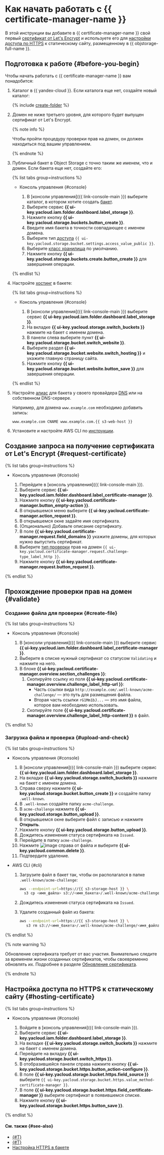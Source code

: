 # Как начать работать с {{ certificate-manager-name }}

В этой инструкции вы добавите в {{ certificate-manager-name }} свой первый [сертификат от Let's Encrypt](../concepts/managed-certificate.md) и используете его для [настройки доступа по HTTPS](../../storage/operations/hosting/certificate.md) к статическому сайту, размещенному в {{ objstorage-full-name }}. 

## Подготовка к работе {#before-you-begin}

Чтобы начать работать с {{ certificate-manager-name }} вам понадобится:

1. Каталог в {{ yandex-cloud }}. Если каталога еще нет, создайте новый каталог:

    {% include [create-folder](../../_includes/create-folder.md) %}
  
1. Домен не ниже третьего уровня, для которого будет выпущен сертификат от Let's Encrypt.

    {% note info %}

    Чтобы пройти процедуру проверки прав на домен, он должен находиться под вашим управлением.

    {% endnote %}

1. Публичный бакет в Object Storage с точно таким же именем, что и домен. Если бакета еще нет, создайте его:

    {% list tabs group=instructions %}

    - Консоль управления {#console}

        1. В [консоли управления]({{ link-console-main }}) выберите каталог, в котором хотите создать [бакет](../../storage/concepts/bucket.md).
        1. Выберите сервис **{{ ui-key.yacloud.iam.folder.dashboard.label_storage }}**. 
        1. Нажмите кнопку **{{ ui-key.yacloud.storage.buckets.button_create }}**.
        1. Введите имя бакета в точности совпадающее с именем домена.
        1. Выберите тип [доступа](../../storage/concepts/bucket.md#bucket-access) `{{ ui-key.yacloud.storage.bucket.settings.access_value_public }}`.
        1. Выберите [класс хранилища](../../storage/concepts/storage-class.md) по умолчанию.
        1. Нажмите кнопку **{{ ui-key.yacloud.storage.buckets.create.button_create }}** для завершения операции.
     
    {% endlist %}
    
1. Настройте [хостинг](../../storage/operations/hosting/setup.md) в бакете:

    {% list tabs group=instructions %}

    - Консоль управления {#console}

        1. В [консоли управления]({{ link-console-main }}) выберите сервис **{{ ui-key.yacloud.iam.folder.dashboard.label_storage }}**.
        1. На вкладке **{{ ui-key.yacloud.storage.switch_buckets }}** нажмите на бакет с именем домена.
        1. В панели слева выберите пункт **{{ ui-key.yacloud.storage.bucket.switch_website }}**.
        1. Выберите раздел **{{ ui-key.yacloud.storage.bucket.website.switch_hosting }}** и укажите главную страницу сайта.
        1. Нажмите кнопку **{{ ui-key.yacloud.storage.bucket.website.button_save }}** для завершения операции.

    {% endlist %}

1. Настройте [алиас](../../storage/operations/hosting/own-domain.md) для бакета у своего провайдера [DNS](../../glossary/dns.md) или на собственном DNS-сервере.

    Например, для домена `www.example.com` необходимо добавить запись:

    ```text
    www.example.com CNAME www.example.com.{{ s3-web-host }}
    ```

1. Установите и настройте AWS CLI по [инструкции](../../storage/tools/aws-cli.md#before-you-begin).

## Создание запроса на получение сертификата от Let's Encrypt {#request-certificate}

{% list tabs group=instructions %}

- Консоль управления {#console}
    
    1. Перейдите в [консоль управления]({{ link-console-main }}).
    1. Выберите сервис **{{ ui-key.yacloud.iam.folder.dashboard.label_certificate-manager }}**.
    1. Нажмите кнопку **{{ ui-key.yacloud.certificate-manager.button_empty-action }}**.
    1. В открывшемся меню выберите **{{ ui-key.yacloud.certificate-manager.action_request }}**.
    1. В открывшемся окне задайте имя сертификата.
    1. (Опционально) Добавьте описание сертификату.
    1. В поле **{{ ui-key.yacloud.certificate-manager.request.field_domains }}** укажите домены, для которых нужно выпустить сертификат.
    1. Выберите [тип проверки](../concepts/challenges.md) прав на домен `{{ ui-key.yacloud.certificate-manager.request.challenge-type_label_http }}`. 
    1. Нажмите кнопку **{{ ui-key.yacloud.certificate-manager.request.button_request }}**.

{% endlist %}

## Прохождение проверки прав на домен {#validate}

### Создание файла для проверки {#create-file}

{% list tabs group=instructions %}

- Консоль управления {#console}

  1. В [консоли управления]({{ link-console-main }}) выберите сервис **{{ ui-key.yacloud.iam.folder.dashboard.label_certificate-manager }}**.
  1. Выберите в списке нужный сертификат со статусом `Validating` и нажмите на него.
  1. В блоке **{{ ui-key.yacloud.certificate-manager.overview.section_challenges }}**:
      1. Скопируйте ссылку из поля **{{ ui-key.yacloud.certificate-manager.overview.challenge_label_http-url }}**:
          * Часть ссылки вида `http://example.com/.well-known/acme-challenge/` — это путь для размещения файла.
          * Вторая часть ссылки `rG1Mm1bJ...` — это имя файла, которое вам необходимо использовать.
      1. Скопируйте поле **{{ ui-key.yacloud.certificate-manager.overview.challenge_label_http-content }}** в файл.

{% endlist %}

### Загрузка файла и проверка {#upload-and-check}

{% list tabs group=instructions %}

- Консоль управления {#console}

  1. В [консоли управления]({{ link-console-main }}) выберите сервис **{{ ui-key.yacloud.iam.folder.dashboard.label_storage }}**.
  1. На вкладке **{{ ui-key.yacloud.storage.switch_buckets }}** нажмите на бакет с именем домена.
  1. Справа сверху нажмите **{{ ui-key.yacloud.storage.bucket.button_create }}** и создайте папку `.well-known`.
  1. В `.well-known` создайте папку `acme-challenge`.
  1. В `acme-challenge` нажмите **{{ ui-key.yacloud.storage.button_upload }}**.
  1. В открывшемся окне выберите файл с записью и нажмите **Открыть**.
  1. Нажмите кнопку **{{ ui-key.yacloud.storage.button_upload }}**.
  1. Дождитесь изменения статуса сертификата на `Issued`.
  1. Перейдите в папку `acme-challenge`.
  1. Нажмите ![image](../../_assets/options.svg) справа от файла и выберите **{{ ui-key.yacloud.common.delete }}**.
  1. Подтвердите удаление.

- AWS CLI {#cli}

  1. Загрузите файл в бакет так, чтобы он располагался в папке `.well-known/acme-challenge`:

      ```bash
      aws --endpoint-url=https://{{ s3-storage-host }} \
        s3 cp <имя_файла> s3://<имя_бакета>/.well-known/acme-challenge/<имя_файла>
      ```

  1. Дождитесь изменения статуса сертификата на `Issued`.
  1. Удалите созданный файл из бакета:
    
      ```bash
      aws --endpoint-url=https://{{ s3-storage-host }} \
         s3 rm s3://<имя_бакета>/.well-known/acme-challenge/<имя_файла>
      ```

{% endlist %}

{% note warning %}

Обновление сертификата требует от вас участия. Внимательно следите за временем жизни созданных сертификатов, чтобы своевременно обновлять их. Подробнее в разделе [Обновление сертификата](../concepts/managed-certificate.md#renew).

{% endnote %}

## Настройка доступа по HTTPS к статическому сайту {#hosting-certificate}

{% list tabs group=instructions %}

- Консоль управления {#console}
    
    1. Войдите в [консоль управления]({{ link-console-main }}).
    1. Выберите сервис **{{ ui-key.yacloud.iam.folder.dashboard.label_storage }}**.
    1. На вкладке **{{ ui-key.yacloud.storage.switch_buckets }}** нажмите на бакет с именем домена.
    1. Перейдите на вкладку **{{ ui-key.yacloud.storage.bucket.switch_https }}**.
    1. В отобразившейся панели справа нажмите кнопку **{{ ui-key.yacloud.storage.bucket.https.button_action-configure }}**.
    1. В поле **{{ ui-key.yacloud.storage.bucket.https.field_source }}** выберите `{{ ui-key.yacloud.storage.bucket.https.value_method-certificate-manager }}`.
    1. В поле **{{ ui-key.yacloud.storage.bucket.https.field_certificate-manager }}** выберите сертификат в появившемся списке. 
    1. Нажмите кнопку **{{ ui-key.yacloud.storage.bucket.https.button_save }}**.

{% endlist %}


#### См. также {#see-also}

- [{#T}](../concepts/managed-certificate.md)
- [{#T}](../concepts/challenges.md)
- [Настройка HTTPS в бакете](../../storage/operations/hosting/certificate.md)
